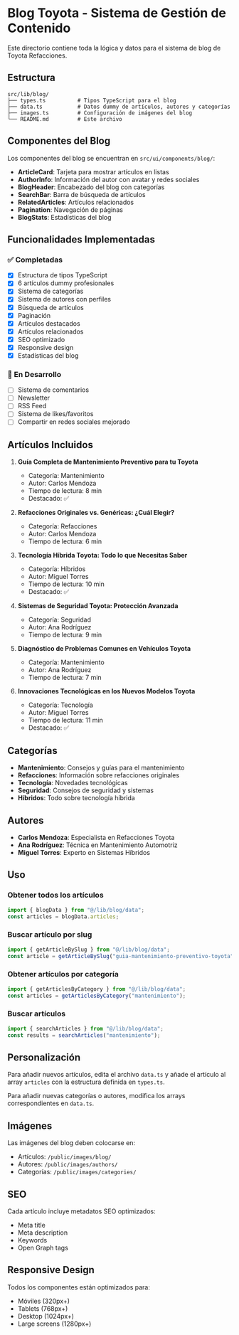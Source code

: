 # Blog Toyota - Sistema de Gestión de Contenido

Este directorio contiene toda la lógica y datos para el sistema de blog de Toyota Refacciones.

## Estructura

```
src/lib/blog/
├── types.ts          # Tipos TypeScript para el blog
├── data.ts           # Datos dummy de artículos, autores y categorías
├── images.ts         # Configuración de imágenes del blog
└── README.md         # Este archivo
```

## Componentes del Blog

Los componentes del blog se encuentran en `src/ui/components/blog/`:

- **ArticleCard**: Tarjeta para mostrar artículos en listas
- **AuthorInfo**: Información del autor con avatar y redes sociales
- **BlogHeader**: Encabezado del blog con categorías
- **SearchBar**: Barra de búsqueda de artículos
- **RelatedArticles**: Artículos relacionados
- **Pagination**: Navegación de páginas
- **BlogStats**: Estadísticas del blog

## Funcionalidades Implementadas

### ✅ Completadas

- [x] Estructura de tipos TypeScript
- [x] 6 artículos dummy profesionales
- [x] Sistema de categorías
- [x] Sistema de autores con perfiles
- [x] Búsqueda de artículos
- [x] Paginación
- [x] Artículos destacados
- [x] Artículos relacionados
- [x] SEO optimizado
- [x] Responsive design
- [x] Estadísticas del blog

### 🔄 En Desarrollo

- [ ] Sistema de comentarios
- [ ] Newsletter
- [ ] RSS Feed
- [ ] Sistema de likes/favoritos
- [ ] Compartir en redes sociales mejorado

## Artículos Incluidos

1. **Guía Completa de Mantenimiento Preventivo para tu Toyota**

   - Categoría: Mantenimiento
   - Autor: Carlos Mendoza
   - Tiempo de lectura: 8 min
   - Destacado: ✅

2. **Refacciones Originales vs. Genéricas: ¿Cuál Elegir?**

   - Categoría: Refacciones
   - Autor: Carlos Mendoza
   - Tiempo de lectura: 6 min

3. **Tecnología Híbrida Toyota: Todo lo que Necesitas Saber**

   - Categoría: Híbridos
   - Autor: Miguel Torres
   - Tiempo de lectura: 10 min
   - Destacado: ✅

4. **Sistemas de Seguridad Toyota: Protección Avanzada**

   - Categoría: Seguridad
   - Autor: Ana Rodríguez
   - Tiempo de lectura: 9 min

5. **Diagnóstico de Problemas Comunes en Vehículos Toyota**

   - Categoría: Mantenimiento
   - Autor: Ana Rodríguez
   - Tiempo de lectura: 7 min

6. **Innovaciones Tecnológicas en los Nuevos Modelos Toyota**
   - Categoría: Tecnología
   - Autor: Miguel Torres
   - Tiempo de lectura: 11 min
   - Destacado: ✅

## Categorías

- **Mantenimiento**: Consejos y guías para el mantenimiento
- **Refacciones**: Información sobre refacciones originales
- **Tecnología**: Novedades tecnológicas
- **Seguridad**: Consejos de seguridad y sistemas
- **Híbridos**: Todo sobre tecnología híbrida

## Autores

- **Carlos Mendoza**: Especialista en Refacciones Toyota
- **Ana Rodríguez**: Técnica en Mantenimiento Automotriz
- **Miguel Torres**: Experto en Sistemas Híbridos

## Uso

### Obtener todos los artículos

```typescript
import { blogData } from "@/lib/blog/data";
const articles = blogData.articles;
```

### Buscar artículo por slug

```typescript
import { getArticleBySlug } from "@/lib/blog/data";
const article = getArticleBySlug("guia-mantenimiento-preventivo-toyota");
```

### Obtener artículos por categoría

```typescript
import { getArticlesByCategory } from "@/lib/blog/data";
const articles = getArticlesByCategory("mantenimiento");
```

### Buscar artículos

```typescript
import { searchArticles } from "@/lib/blog/data";
const results = searchArticles("mantenimiento");
```

## Personalización

Para añadir nuevos artículos, edita el archivo `data.ts` y añade el artículo al array `articles` con la estructura definida en `types.ts`.

Para añadir nuevas categorías o autores, modifica los arrays correspondientes en `data.ts`.

## Imágenes

Las imágenes del blog deben colocarse en:

- Artículos: `/public/images/blog/`
- Autores: `/public/images/authors/`
- Categorías: `/public/images/categories/`

## SEO

Cada artículo incluye metadatos SEO optimizados:

- Meta title
- Meta description
- Keywords
- Open Graph tags

## Responsive Design

Todos los componentes están optimizados para:

- Móviles (320px+)
- Tablets (768px+)
- Desktop (1024px+)
- Large screens (1280px+)
